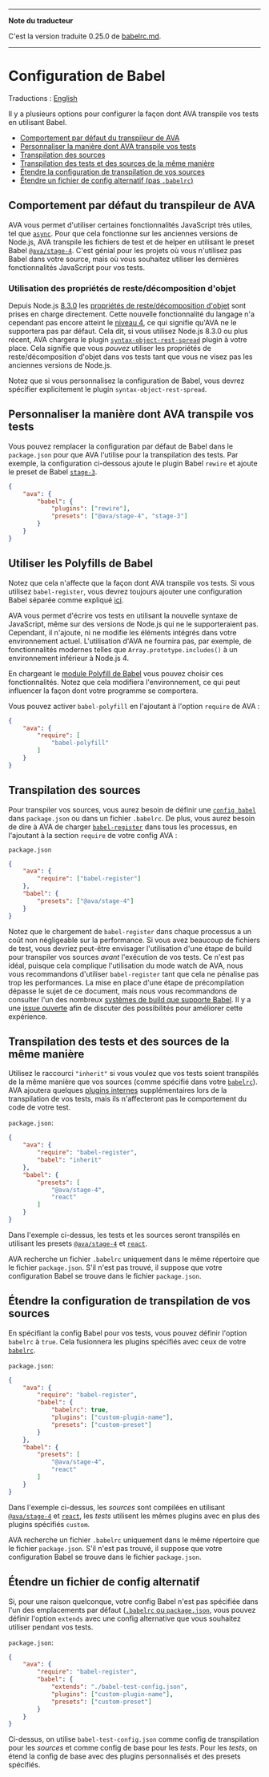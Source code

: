 ___
**Note du traducteur**

C'est la version traduite 0.25.0 de [babelrc.md](https://github.com/avajs/ava/blob/master/docs/recipes/babelrc.md).
___
# Configuration de Babel

Traductions : [English](https://github.com/avajs/ava/blob/v0.25.0/docs/recipes/babelrc.md)

Il y a plusieurs options pour configurer la façon dont AVA transpile vos tests en utilisant Babel.

 - [Comportement par défaut du transpileur de AVA](#comportement-par-défaut-du-transpileur-de-ava)
 - [Personnaliser la manière dont AVA transpile vos tests](#personnaliser-la-manière-dont-ava-transpile-vos-tests)
 - [Transpilation des sources](#transpilation-des-sources)
 - [Transpilation des tests et des sources de la même manière](#transpilation-des-tests-et-des-sources-de-la-même-manière)
 - [Étendre la configuration de transpilation de vos sources](#Étendre-la-configuration-de-transpilation-de-vos-sources)
 - [Étendre un fichier de config alternatif (pas `.babelrc`)](#Étendre-un-fichier-de-config-alternatif)

## Comportement par défaut du transpileur de AVA

AVA vous permet d'utiliser certaines fonctionnalités JavaScript très utiles, tel que [`async`](https://github.com/avajs/ava#async-function-support). Pour que cela fonctionne sur les anciennes versions de Node.js, AVA transpile les fichiers de test et de helper en utilisant le preset Babel [`@ava/stage-4`](https://github.com/avajs/babel-preset-stage-4). C'est génial pour les projets où vous n'utilisez pas Babel dans votre source, mais où vous souhaitez utiliser les dernières fonctionnalités JavaScript pour vos tests.

### Utilisation des propriétés de reste/décomposition d'objet

Depuis Node.js [8.3.0](https://github.com/nodejs/node/blob/v8.3.0/doc/changelogs/CHANGELOG_V8.md#8.3.0) les [propriétés de reste/décomposition d'objet](https://github.com/tc39/proposal-object-rest-spread) sont prises en charge directement. Cette nouvelle fonctionnalité du langage n'a cependant pas encore atteint le [niveau 4](http://2ality.com/2015/11/tc39-process.html#stage-4-finished), ce qui signifie qu'AVA ne le supportera pas par défaut. Cela dit, si vous utilisez Node.js 8.3.0 ou plus récent, AVA chargera le plugin [`syntax-object-rest-spread`](https://www.npmjs.com/package/babel-plugin-syntax-object-rest-spread) plugin à votre place. Cela signifie que vous *pouvez* utiliser les propriétés de reste/décomposition d'objet dans vos tests tant que vous ne visez pas les anciennes versions de Node.js.

Notez que si vous personnalisez la configuration de Babel, vous devrez spécifier explicitement le plugin `syntax-object-rest-spread`.

## Personnaliser la manière dont AVA transpile vos tests

Vous pouvez remplacer la configuration par défaut de Babel dans le `package.json` pour que AVA l'utilise pour la transpilation des tests. Par exemple, la configuration ci-dessous ajoute le plugin Babel `rewire` et ajoute le preset de Babel [`stage-3`](http://babeljs.io/docs/plugins/preset-stage-3/).

```json
{
	"ava": {
		"babel": {
			"plugins": ["rewire"],
			"presets": ["@ava/stage-4", "stage-3"]
		}
	}
}
```

## Utiliser les Polyfills de Babel

Notez que cela n'affecte que la façon dont AVA transpile vos tests. Si vous utilisez `babel-register`, vous devrez toujours ajouter une configuration Babel séparée comme expliqué [ici](#transpiling-sources).

AVA vous permet d'écrire vos tests en utilisant la nouvelle syntaxe de JavaScript, même sur des versions de Node.js qui ne le supporteraient pas. Cependant, il n'ajoute, ni ne modifie les éléments intégrés dans votre environnement actuel. L'utilisation d'AVA ne fournira pas, par exemple, de fonctionnalités modernes telles que `Array.prototype.includes()` à un environnement inférieur à Node.js 4.

En chargeant le [module Polyfill de Babel](https://babeljs.io/docs/usage/polyfill/) vous pouvez choisir ces fonctionnalités. Notez que cela modifiera l'environnement, ce qui peut influencer la façon dont votre programme se comportera.

Vous pouvez activer `babel-polyfill` en l'ajoutant à l'option `require` de AVA :

```json
{
	"ava": {
		"require": [
			"babel-polyfill"
		]
	}
}
```

## Transpilation des sources

Pour transpiler vos sources, vous aurez besoin de définir une [`config babel` ](http://babeljs.io/docs/usage/babelrc/) dans `package.json` ou dans un fichier `.babelrc`. De plus, vous aurez besoin de dire à AVA de charger [`babel-register`](http://babeljs.io/docs/usage/require/) dans tous les processus, en l'ajoutant à la section `require` de votre config AVA :

`package.json`

```json
{
	"ava": {
		"require": ["babel-register"]
	},
	"babel": {
		"presets": ["@ava/stage-4"]
	}
}
```

Notez que le chargement de `babel-register` dans chaque processus a un coût non négligeable sur la performance. Si vous avez beaucoup de fichiers de test, vous devriez peut-être envisager l'utilisation d'une étape de build pour transpiler vos sources *avant* l'exécution de vos tests. Ce n'est pas idéal, puisque cela complique l'utilisation du mode watch de AVA, nous vous recommandons d'utiliser `babel-register` tant que cela ne pénalise pas trop les performances. La mise en place d'une étape de précompilation dépasse le sujet de ce document, mais nous vous recommandons de consulter l'un des nombreux [systèmes de build que supporte Babel](http://babeljs.io/docs/setup/). Il y a une [issue ouverte](https://github.com/avajs/ava/issues/577) afin de discuter des possibilités pour améliorer cette expérience.

## Transpilation des tests et des sources de la même manière

Utilisez le raccourci `"inherit"` si vous voulez que vos tests soient transpilés de la même manière que vos sources (comme spécifié dans votre [`babelrc`](http://babeljs.io/docs/usage/babelrc/)). AVA ajoutera quelques [plugins internes](#notes) supplémentaires lors de la transpilation de vos tests, mais ils n'affecteront pas le comportement du code de votre test.

`package.json`:

```json
{
	"ava": {
		"require": "babel-register",
		"babel": "inherit"
	},
	"babel": {
		"presets": [
			"@ava/stage-4",
			"react"
		]
	}
}
```

Dans l'exemple ci-dessus, les tests et les sources seront transpilés en utilisant les presets [`@ava/stage-4`](https://github.com/avajs/babel-preset-stage-4) et [`react`](http://babeljs.io/docs/plugins/preset-react/).

AVA recherche un fichier `.babelrc` uniquement dans le même répertoire que le fichier `package.json`. S'il n'est pas trouvé, il suppose que votre configuration Babel se trouve dans le fichier `package.json`.

## Étendre la configuration de transpilation de vos sources

En spécifiant la config Babel pour vos tests, vous pouvez définir l'option `babelrc` à `true`. Cela fusionnera les plugins spécifiés avec ceux de votre [`babelrc`](http://babeljs.io/docs/usage/babelrc/).

`package.json`:

```json
{
	"ava": {
		"require": "babel-register",
		"babel": {
			"babelrc": true,
			"plugins": ["custom-plugin-name"],
			"presets": ["custom-preset"]
		}
	},
	"babel": {
		"presets": [
			"@ava/stage-4",
			"react"
		]
	}
}
```

Dans l'exemple ci-dessus, les *sources* sont compilées en utilisant [`@ava/stage-4`](https://github.com/avajs/babel-preset-stage-4) et [`react`](http://babeljs.io/docs/plugins/preset-react/), les *tests* utilisent les mêmes plugins avec en plus des plugins spécifiés `custom`.

AVA recherche un fichier `.babelrc` uniquement dans le même répertoire que le fichier `package.json`. S'il n'est pas trouvé, il suppose que votre configuration Babel se trouve dans le fichier `package.json`.

## Étendre un fichier de config alternatif

Si, pour une raison quelconque, votre config Babel n'est pas spécifiée dans l'un des emplacements par défaut ([`.babelrc` ou `package.json`](http://babeljs.io/docs/usage/babelrc/), vous pouvez définir l'option `extends` avec une config alternative que vous souhaitez utiliser pendant vos tests.

`package.json`:

```json
{
	"ava": {
		"require": "babel-register",
		"babel": {
			"extends": "./babel-test-config.json",
			"plugins": ["custom-plugin-name"],
			"presets": ["custom-preset"]
		}
	}
}
```

Ci-dessus, on utilise `babel-test-config.json` comme config de transpilation pour les *sources* et comme config de base pour les *tests*. Pour les *tests*, on étend la config de base avec des plugins personnalisés et des presets spécifiés.
